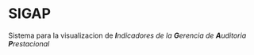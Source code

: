 # SIGAP

Sistema para la visualizacion de _**I**ndicadores de la **G**erencia de **A**uditoria **P**restacional_
